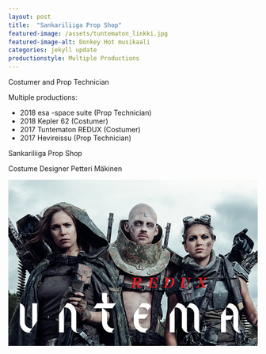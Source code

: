 ```yaml
---
layout: post
title:  "Sankariliiga Prop Shop"
featured-image: /assets/tuntematon_linkki.jpg
featured-image-alt: Donkey Hot musikaali 
categories: jekyll update
productionstyle: Multiple Productions
---
```

Costumer and Prop Technician

Multiple productions:
* 2018 esa -space suite (Prop Technician)
* 2018 Kepler 62 (Costumer)
* 2017 Tuntematon REDUX (Costumer)
* 2017 Hevireissu (Prop Technician)

Sankariliiga Prop Shop

Costume Designer Petteri Mäkinen

![alt text](/assets/tuntematon_linkki.jpg)